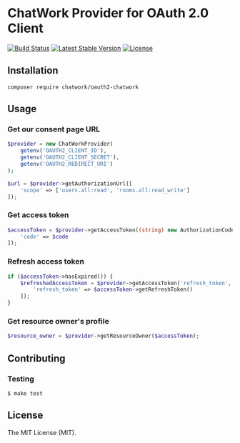 # ChatWork Provider for OAuth 2.0 Client

[![Build Status](https://travis-ci.com/chatwork/oauth2-chatwork-php.svg?token=vkLmxw1KM6EiS5fWoyu8&branch=master)](https://travis-ci.com/chatwork/oauth2-chatwork-php)
[![Latest Stable Version](https://poser.pugx.org/chatwork/oauth2-chatwork/version)](https://packagist.org/packages/chatwork/oauth2-chatwork)
[![License](https://poser.pugx.org/chatwork/oauth2-chatwork/license)](https://packagist.org/packages/chatwork/oauth2-chatwork)


## Installation

```
composer require chatwork/oauth2-chatwork
```


## Usage

### Get our consent page URL

```php
$provider = new ChatWorkProvider(
    getenv('OAUTH2_CLIENT_ID'),
    getenv('OAUTH2_CLIENT_SECRET'),
    getenv('OAUTH2_REDIRECT_URI')
);

$url = $provider->getAuthorizationUrl([
    'scope' => ['users.all:read', 'rooms.all:read_write']
]);
```

### Get access token 

```php
$accessToken = $provider->getAccessToken((string) new AuthorizationCode(), [
    'code' => $code
]);
```

### Refresh access token 

```php
if ($accessToken->hasExpired()) {
    $refreshedAccessToken = $provider->getAccessToken('refresh_token', [
        'refresh_token' => $accessToken->getRefreshToken()
    ]);
}
```

### Get resource owner's profile

```php
$resource_owner = $provider->getResourceOwner($accessToken);
```

## Contributing

### Testing

```
$ make test
```

## License

The MIT License (MIT).
